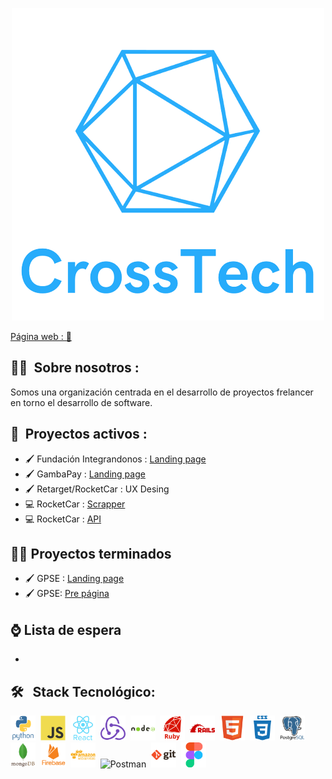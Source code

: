 <p align="center"><img src="https://github.com/CrossTech-cl/.github/blob/main/assets/logo.png" width="500" height="500"  /></p>

[Página web : 🔗](https://crosstech.netlify.app/)
## 👨‍💻 &nbsp;Sobre nosotros :

Somos una organización centrada en el desarrollo de proyectos frelancer en torno el desarrollo de software.

## 🏃 &nbsp;Proyectos activos :

- 🖌️ Fundación Integrandonos : [Landing page](https://github.com/CrossTech-cl/IntegrandonosLandingPage)
- 🖌️ GambaPay : [Landing page](https://github.com/CrossTech-cl/GambaPay)
- 🖌️ Retarget/RocketCar : UX Desing
- 💻 RocketCar : [Scrapper](https://github.com/CrossTech-cl/AutoScrapper)
- 💻 RocketCar : [API](https://github.com/CrossTech-cl/CarDataScrapperAPI)

## 😮‍💨 Proyectos terminados

- 🖌️ GPSE : [Landing page](https://github.com/CrossTech-cl/GpseLandingPage)
- 🖌️ GPSE: [Pre página](https://github.com/CrossTech-cl/GpsePrePagina)

## ⌚ Lista de espera

- 

## 🛠 &nbsp; Stack Tecnológico:

<p>
<img src="https://github.com/devicons/devicon/blob/master/icons/python/python-original-wordmark.svg" title="Python" alt="Python" width="40" height="40"/>&nbsp;
<img src="https://github.com/devicons/devicon/blob/master/icons/javascript/javascript-original.svg" title="JavaScript" alt="JavaScript" width="40" height="40"/>&nbsp;
<img src="https://github.com/devicons/devicon/blob/master/icons/react/react-original-wordmark.svg" title="React" alt="React" width="40" height="40"/>&nbsp;
<img src="https://github.com/devicons/devicon/blob/master/icons/redux/redux-original.svg" title="Redux" alt="Redux " width="40" height="40"/>&nbsp;
<img src="https://github.com/devicons/devicon/blob/master/icons/nodejs/nodejs-original-wordmark.svg" title="NodeJS" alt="NodeJS" width="40" height="40"/>&nbsp;
<img src="https://github.com/devicons/devicon/blob/master/icons/ruby/ruby-plain-wordmark.svg" title="Ruby" alt="Ruby" width="40" height="40"/>&nbsp;
<img src="https://github.com/devicons/devicon/blob/master/icons/rails/rails-plain-wordmark.svg"  title="OnRais" alt="OnRails" width="40" height="40"/>&nbsp;
<img src="https://github.com/devicons/devicon/blob/master/icons/html5/html5-original.svg" title="HTML5" alt="HTML" width="40" height="40"/>&nbsp;
<img src="https://github.com/devicons/devicon/blob/master/icons/css3/css3-plain-wordmark.svg"  title="CSS3" alt="CSS" width="40" height="40"/>&nbsp;
<img src="https://github.com/devicons/devicon/blob/master/icons/postgresql/postgresql-original-wordmark.svg" title="Postgresql"  alt="Postgresql" width="40" height="40"/>&nbsp;
<img src="https://github.com/devicons/devicon/blob/master/icons/mongodb/mongodb-original-wordmark.svg" title="MongDB"  alt="MongDB" width="40" height="40"/>&nbsp;
<img src="https://github.com/devicons/devicon/blob/master/icons/firebase/firebase-plain-wordmark.svg" title="Firebase" alt="Firebase" width="40" height="40"/>&nbsp;
<img src="https://github.com/devicons/devicon/blob/master/icons/amazonwebservices/amazonwebservices-plain-wordmark.svg" title="AWS" alt="AWS" width="40" height="40"/>&nbsp;
<img src="https://www.vectorlogo.zone/logos/getpostman/getpostman-icon.svg" title="Postman"  alt="Postman" width="40" height="40"/>&nbsp;
<img src="https://github.com/devicons/devicon/blob/master/icons/git/git-original-wordmark.svg" title="Git" **alt="Git" width="40" height="40"/>&nbsp;
<img src="https://github.com/devicons/devicon/blob/master/icons/figma/figma-original.svg" title="Figma" **alt="Figma" width="40" height="40"/>&nbsp;
</p>


